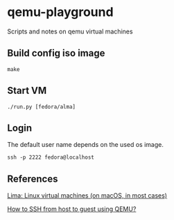 # qemu-playground
Scripts and notes on qemu virtual machines


## Build config iso image

```
make
```

## Start VM

```
./run.py [fedora/alma]
```

## Login

The default user name depends on the used os image.

```
ssh -p 2222 fedora@localhost
```

## References

[Lima: Linux virtual machines (on macOS, in most cases)](https://github.com/lima-vm/lima)

[How to SSH from host to guest using QEMU?](https://unix.stackexchange.com/a/196074)

